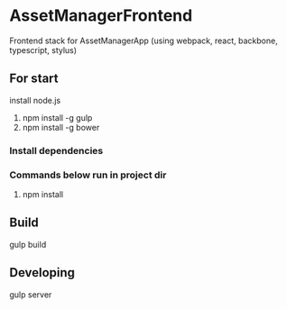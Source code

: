 # AssetManagerFrontend

Frontend stack for AssetManagerApp (using webpack, react, backbone, typescript, stylus)

## For start
install node.js

1. npm install -g gulp
2. npm install -g bower

### Install dependencies
### Commands below run in project dir

1. npm install

## Build
gulp build

## Developing
gulp server